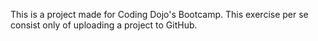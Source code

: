 This is a project made for Coding Dojo's Bootcamp.
This exercise per se consist only of uploading a project to GitHub.
